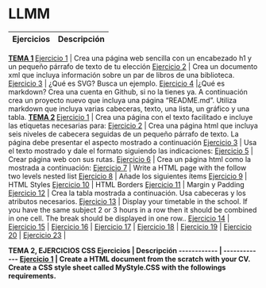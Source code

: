 # LLMM
Ejercicios | Descripción
------------ | -------------
<strong> [TEMA 1](https://github.com/abelmillandj/Ejercicios-LLMM/tree/master/Tema%201) </strong>
[Ejercicio 1](https://github.com/abelmillandj/LLMM/blob/master/Tema%201/Ejercicio%201.html) | Crea una página web sencilla con un encabezado h1 y un pequeño párrafo de texto de tu elección
[Ejercicio 2](https://github.com/abelmillandj/Ejercicios-LLMM/blob/master/Tema%201/Ejercicio%202%20tema%201.xml) | Crea un documento xml que incluya información sobre un par de libros de una biblioteca.
[Ejercicio 3](https://github.com/abelmillandj/LLMM/blob/master/Tema%201/Ejercicio3.md) | ¿Qué es SVG? Busca un ejemplo.
[Ejercicio 4](https://github.com/abelmillandj/LLMM/blob/master/Tema%201/Ejercicio%204.md) |¿Qué es markdown? Crea una cuenta en Github, si no la tienes ya. A continuación crea un proyecto nuevo que incluya una página “README.md”. Utiliza markdown que incluya varias cabeceras, texto, una lista, un gráfico y una tabla.
<strong> [TEMA 2](https://github.com/abelmillandj/Ejercicios-LLMM/tree/master/Tema%202) </strong>
[Ejercicio 1](https://github.com/abelmillandj/Ejercicios-LLMM/blob/master/Tema%202/Ejercicio%201.md) | Crea una página con el texto facilitado e incluye las etiquetas necesarias para:
[Ejercicio 2](https://github.com/abelmillandj/Ejercicios-LLMM/blob/master/Tema%202/Ejercicio%202.md) | Crea una página html que incluya seis niveles de cabecera seguidas de un pequeño párrafo de texto. La página debe presentar el aspecto mostrado a continuación
[Ejercicio 3](https://github.com/abelmillandj/Ejercicios-LLMM/blob/master/Tema%202/Ejercicio%203.md) | Usa el texto mostrado y dale el formato siguiendo las indicaciones:
[Ejercicio 5](https://github.com/abelmillandj/Ejercicios-LLMM/tree/master/Tema%202/ejerciciosllmm/tema2/ejercicio5/misitio.com) | Crear página web con sus rutas.
[Ejercicio 6](https://github.com/abelmillandj/Ejercicios-LLMM/blob/master/Tema%202/Ejercicio%206%20tema%202.html) | Crea un página html como la mostrada a continuación:
[Ejercicio 7](https://github.com/abelmillandj/Ejercicios-LLMM/blob/master/Tema%202/Ejercicio%207%20tema%202.html) | Write a HTML page with the follow two levels nested list 
[Ejercicio 8](https://github.com/abelmillandj/Ejercicios-LLMM/blob/master/Tema%202/Ejercicio%208%20tema%202.html) | Añade los siguientes ítems
[Ejercicio 9](https://github.com/abelmillandj/Ejercicios-LLMM/blob/master/Tema%202/Ejercicio%209%20tema%202.html) | HTML Styles
[Ejercicio 10](https://github.com/abelmillandj/Ejercicios-LLMM/blob/master/Tema%202/Ejercicio%2010%20tema%202.html) | HTML Borders
[Ejercicio 11](https://github.com/abelmillandj/Ejercicios-LLMM/blob/master/Tema%202/Ejercicio%2011%20tema%202.html) | Margin y Padding
[Ejercicio 12](https://github.com/abelmillandj/Ejercicios-LLMM/blob/master/Tema%202/Ejercicio%2012%20tema%202.html) | Crea la tabla mostrada a continuación. Usa cabeceras y los atributos necesarios.
[Ejercicio 13](https://github.com/abelmillandj/Ejercicios-LLMM/blob/master/Tema%202/Ejercicio%2013%20tema%202.html) | Display your  timetable in the school. If you have the same subject 2 or 3 hours in a row then it should be combined in one cell. The break should be displayed in one row..
[Ejercicio 14](https://github.com/abelmillandj/Ejercicios-LLMM/tree/master/Tema%202/Ejercicio%2014%20tema%202) |
[Ejercicio 15](https://github.com/abelmillandj/Ejercicios-LLMM/tree/master/Tema%202/Ejercicio%2015%20tema%202) |
[Ejercicio 16](https://github.com/abelmillandj/Ejercicios-LLMM/tree/master/Tema%202/Ejercicio%2016%20tema%202) |
[Ejercicio 17](https://github.com/abelmillandj/Ejercicios-LLMM/tree/master/Tema%202/Ejercicio%2017%20tema%202) |
[Ejercicio 18](https://github.com/abelmillandj/Ejercicios-LLMM/tree/master/Tema%202/Ejercicio%2018%20tema%202) |
[Ejercicio 19](https://github.com/abelmillandj/Ejercicios-LLMM/blob/master/Tema%202/Ejercicio%2019.html) |
[Ejercicio 20](https://github.com/abelmillandj/Ejercicios-LLMM/blob/master/Tema%202/Ejercicio%2020.html) | 
[Ejercicio 23](https://github.com/abelmillandj/Ejercicios-LLMM/blob/master/Tema%202/ejercicio%2023.html) | 

<strong> TEMA 2, EJERCICIOS CSS
Ejercicios | Descripción
------------ | -------------
[Ejercicio 1](https://github.com/abelmillandj/Ejercicios-LLMM/blob/master/Tema%202/Ejercicios%20CSS/ejerciciocss%201.html) | Create a HTML document from the scratch with your CV. Create a CSS style sheet called MyStyle.CSS with the followings requirements.
